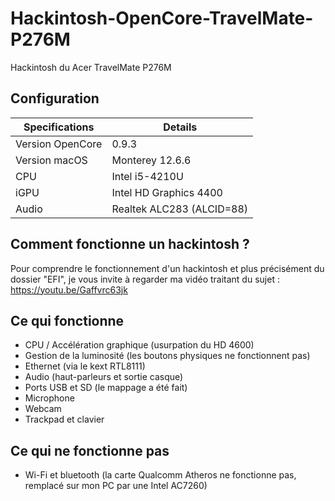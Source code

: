 # Hackintosh-OpenCore-TravelMate-P276M
Hackintosh du Acer TravelMate P276M

## Configuration

| Specifications | Details                                                  |
| ------------------- | ------------------------------------------- |
| Version OpenCore     | 0.9.3      					|
| Version macOS           | Monterey 12.6.6    		    |
| CPU | Intel i5-4210U               |
| iGPU          | Intel HD Graphics 4400            |
| Audio          | Realtek ALC283 (ALCID=88)            |

## Comment fonctionne un hackintosh ?

Pour comprendre le fonctionnement d'un hackintosh et plus précisément du dossier "EFI", je vous invite à regarder ma vidéo traitant du sujet : https://youtu.be/Gaffvrc63jk

## Ce qui fonctionne

- CPU / Accélération graphique (usurpation du HD 4600)
- Gestion de la luminosité (les boutons physiques ne fonctionnent pas)
- Ethernet (via le kext RTL8111)
- Audio (haut-parleurs et sortie casque)
- Ports USB et SD (le mappage a été fait)
- Microphone
- Webcam
- Trackpad et clavier

## Ce qui ne fonctionne pas

- Wi-Fi et bluetooth (la carte Qualcomm Atheros ne fonctionne pas, remplacé sur mon PC par une Intel AC7260)
